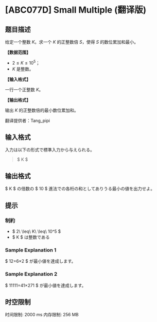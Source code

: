 # [ABC077D] Small Multiple (翻译版)

## 题目描述

给定一个整数 $K$。求一个 $K$ 的正整数倍 $S$，使得 $S$ 的数位累加和最小。

**【数据范围】**

- $2 \le K \le {10}^5$；
- $K$ 是整数。

**【输入格式】**

一行一个正整数 $K$。

**【输出格式】**

输出 $K$ 的正整数倍的最小数位累加和。

翻译提供者：Tang_pipi

## 输入格式

入力は以下の形式で標準入力から与えられる。

> $ K $

## 输出格式

$ K $ の倍数の $ 10 $ 進法での各桁の和としてありうる最小の値を出力せよ。

## 提示

### 制約

- $ 2\ \leq\ K\ \leq\ 10^5 $
- $ K $ は整数である

### Sample Explanation 1

$ 12=6×2 $ が最小値を達成します。

### Sample Explanation 2

$ 11111=41×271 $ が最小値を達成します。

## 时空限制

时间限制: 2000 ms
内存限制: 256 MB
